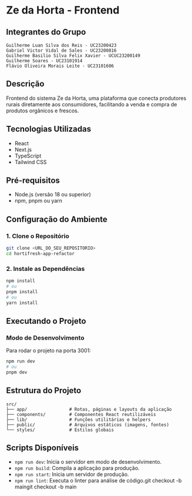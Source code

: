 # Ze da Horta - Frontend

## Integrantes do Grupo

    Guilherme Luan Silva dos Reis - UC23200423
    Gabriel Victor Vidal de Sales - UC23200816
    Guilherme Basilio Silva Felix Xavier - UCUC23200149
    Guilherme Soares - UC23101914
    Flávio Oliveira Morais Leite - UC23101606

## Descrição
Frontend do sistema Ze da Horta, uma plataforma que conecta produtores rurais diretamente aos consumidores, facilitando a venda e compra de produtos orgânicos e frescos.

## Tecnologias Utilizadas
- React
- Next.js
- TypeScript
- Tailwind CSS

## Pré-requisitos
- Node.js (versão 18 ou superior)
- npm, pnpm ou yarn

## Configuração do Ambiente

### 1. Clone o Repositório
```bash
git clone <URL_DO_SEU_REPOSITORIO>
cd hortifresh-app-refactor
```

### 2. Instale as Dependências
```bash
npm install
# ou
pnpm install
# ou
yarn install
```

## Executando o Projeto

### Modo de Desenvolvimento
Para rodar o projeto na porta 3001:
```bash
npm run dev
# ou
pnpm dev
```

## Estrutura do Projeto
```
src/
├── app/                # Rotas, páginas e layouts da aplicação
├── components/         # Componentes React reutilizáveis
├── lib/                # Funções utilitárias e helpers
├── public/             # Arquivos estáticos (imagens, fontes)
└── styles/             # Estilos globais
```

## Scripts Disponíveis
- `npm run dev`: Inicia o servidor em modo de desenvolvimento.
- `npm run build`: Compila a aplicação para produção.
- `npm run start`: Inicia um servidor de produção.
- `npm run lint`: Executa o linter para análise de código.git checkout -b maingit checkout -b main